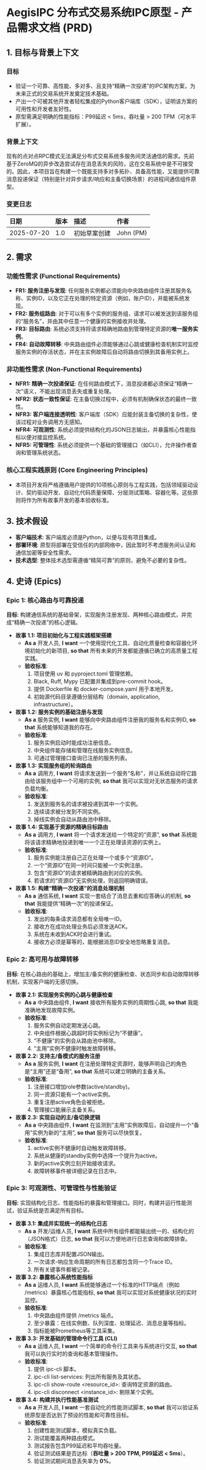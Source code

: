 # **AegisIPC 分布式交易系统IPC原型 \- 产品需求文档 (PRD)**

## **1\. 目标与背景上下文**

### **目标**

* 验证一个可靠、高性能、多对多、且支持“精确一次投递”的IPC架构方案，为未来正式的交易系统开发奠定技术基础。
* 产出一个可被其他开发者轻松集成的Python客户端库（SDK），证明该方案的可用性和开发者友好性。
* 原型需满足明确的性能指标：P99延迟 \< 5ms，吞吐量 \> 200 TPM（可水平扩展）。

### **背景上下文**

现有的点对点RPC模式无法满足分布式交易系统多服务间灵活通信的需求。先前基于ZeroMQ的异步改造尝试存在消息丢失的风险，这在交易系统中是不可接受的。因此，本项目旨在构建一个既能支持多对多拓扑、具备高性能，又能提供可靠消息投递保证（特别是针对异步请求/响应和主备切换场景）的进程间通信组件原型。

### **变更日志**

| 日期 | 版本 | 描述 | 作者 |
| :---- | :---- | :---- | :---- |
| 2025-07-20 | 1.0 | 初始草案创建 | John (PM) |

## **2\. 需求**

### **功能性需求 (Functional Requirements)**

* **FR1: 服务注册与发现**: 任何服务实例都必须能向中央路由组件注册其服务名称、实例ID，以及它正在处理的特定资源（例如，账户ID），并能被系统发现。
* **FR2: 服务组路由**: 对于可以有多个实例的服务组，请求可以被发送到该服务组的“服务名”，并由其中任意一个健康的实例接收并处理。
* **FR3: 目标路由**: 系统必须支持将请求精确地路由到管理特定资源的**唯一服务实例**。
* **FR4: 自动故障转移**: 中央路由组件必须能够通过心跳或健康检查机制实时监控服务实例的存活状态，并在主实例故障后自动将路由切换到其备用实例上。

### **非功能性需求 (Non-Functional Requirements)**

* **NFR1: 精确一次投递保证**: 在任何路由模式下，消息投递都必须保证“精确一次”语义，不能出现消息丢失或重复处理。
* **NFR2: 状态一致性保证**: 在主备切换过程中，必须有机制确保状态的最终一致性。
* **NFR3: 客户端连接透明性**: 客户端库（SDK）应能封装主备切换的复杂性，使该过程对业务调用方无感知。
* **NFR4: 可观测性**: 系统必须提供结构化的JSON日志输出，并暴露核心性能指标以便对接监控系统。
* **NFR5: 可管理性**: 系统必须提供一个基础的管理接口（如CLI），允许操作者查询和管理系统状态。

### **核心工程实践原则 (Core Engineering Principles)**

* 本项目开发将严格遵循用户提供的10项核心原则与工程实践，包括领域驱动设计、契约驱动开发、自动化代码质量保障、分层测试策略、容器化等。这些原则将作为所有故事开发的基本验收标准。

## **3\. 技术假设**

* **客户端技术**: 客户端库必须是Python，以便与现有项目集成。
* **部署环境**: 原型将部署在受信任的内部网络中，因此暂时不考虑服务间认证和通信加密等安全性需求。
* **技术选型**: 整体技术选型需遵循“精简可靠”的原则，避免不必要的复杂性。

## **4\. 史诗 (Epics)**

### **Epic 1: 核心路由与可靠投递**

**目标**: 构建通信系统的基础骨架，实现服务注册发现、两种核心路由模式，并完成“精确一次投递”的核心逻辑。

* **故事 1.1: 项目初始化与工程实践框架搭建**
  * **As a** 开发人员, **I want** 一个使用现代化工具、自动化质量检查和容器化环境初始化的新项目, **so that** 所有未来的开发都能遵循已确立的高质量工程实践。
  * **验收标准**:
    1. 项目使用 uv 和 pyproject.toml 管理依赖。
    2. Black, Ruff, Mypy 已配置并集成到pre-commit hook。
    3. 提供 Dockerfile 和 docker-compose.yaml 用于本地开发。
    4. 初始源代码目录遵循分层结构（domain, application, infrastructure）。
* **故事 1.2: 服务实例的基础注册与发现**
  * **As a** 服务实例, **I want** 能够向中央路由组件注册我的服务名和实例ID, **so that** 系统能够知道我的存在。
  * **验收标准**:
    1. 服务实例启动时能成功注册信息。
    2. 中央组件能存储和管理在线服务实例信息。
    3. 可通过管理接口查询已注册的服务列表。
* **故事 1.3: 实现服务组的轮询路由**
  * **As a** 调用方, **I want** 将请求发送到一个服务“名称”，并让系统自动将它路由给该服务组中一个可用的实例, **so that** 我可以实现对无状态服务的请求负载均衡。
  * **验收标准**:
    1. 发送到服务名的请求被投递到其中一个实例。
    2. 连续请求被分发到不同实例。
    3. 掉线实例会自动从路由池中移除。
* **故事 1.4: 实现基于资源的精确目标路由**
  * **As a** 调用方, **I want** 将一个请求发送给一个特定的“资源”, **so that** 系统能将该请求精确地投递到唯一一个正在处理该资源的实例上。
  * **验收标准**:
    1. 服务实例能注册自己正在处理一个或多个“资源ID”。
    2. 一个“资源ID”在同一时间只能被一个实例注册。
    3. 包含“资源ID”的请求被精确路由到对应的实例。
    4. 若请求的“资源ID”无实例处理，则返回明确错误。
* **故事 1.5: 构建“精确一次投递”的消息处理机制**
  * **As a** 通信系统, **I want** 实现一套结合了消息去重和应答确认的机制, **so that** 我能提供“精确一次”的投递保证。
  * **验收标准**:
    1. 发出的每条请求消息都有全局唯一ID。
    2. 接收方在成功处理业务后必须发送ACK。
    3. 系统在未收到ACK时会进行重试。
    4. 接收方必须是幂等的，能根据消息ID安全地忽略重复消息。

### **Epic 2: 高可用与故障转移**

**目标**: 在核心路由的基础上，增加主/备实例的健康检查、状态同步和自动故障转移机制，实现客户端的无感切换。

* **故事 2.1: 实现服务实例的心跳与健康检查**
  * **As a** 中央路由组件, **I want** 接收所有服务实例的周期性心跳, **so that** 我能准确地发现故障实例。
  * **验收标准**:
    1. 服务实例自动定期发送心跳。
    2. 中央组件根据心跳超时将实例标记为“不健康”。
    3. “不健康”的实例会从路由池中移除。
    4. “主用”实例不健康时触发故障转移。
* **故事 2.2: 支持主/备模式的服务注册**
  * **As a** 服务实例, **I want** 在注册处理特定资源时，能够声明自己的角色是“主用”还是“备用”, **so that** 系统可以建立明确的主备关系。
  * **验收标准**:
    1. 注册接口增加role参数(active/standby)。
    2. 同一资源只能有一个active实例。
    3. 重复注册active角色会被拒绝。
    4. 管理接口能展示主备关系。
* **故事 2.3: 实现自动的主/备切换逻辑**
  * **As a** 中央路由组件, **I want** 在监测到“主用”实例故障后，自动提升一个“备用”实例为新的“主用”, **so that** 服务可以尽快恢复。
  * **验收标准**:
    1. active实例不健康时自动触发故障转移。
    2. 系统从健康的standby实例中选择一个提升为active。
    3. 新的active实例立刻开始接收请求。
    4. 故障转移事件被详细记录在日志中。

### **Epic 3: 可观测性、可管理性与性能验证**

**目标**: 实现结构化日志、性能指标的暴露和管理接口。同时，构建并运行性能测试，验证系统是否满足所有目标。

* **故事 3.1: 集成并实现统一的结构化日志**
  * **As a** 开发/运维人员, **I want** 系统中所有组件都能输出统一的、结构化的（JSON格式）日志, **so that** 我可以方便地进行日志查询和故障排查。
  * **验收标准**:
    1. 集成日志库并配置JSON输出。
    2. 一次请求-响应生命周期的所有日志都包含同一个Trace ID。
    3. 所有关键事件都被记录。
* **故事 3.2: 暴露核心系统性能指标**
  * **As a** 运维人员, **I want** 系统能够通过一个标准的HTTP端点（例如 /metrics）暴露核心性能指标, **so that** 我可以实现对系统健康状况的实时监控。
  * **验收标准**:
    1. 中央路由组件提供 /metrics 端点。
    2. 至少暴露：在线实例数、队列深度、处理延迟、消息总量等指标。
    3. 指标能被Prometheus等工具采集。
* **故事 3.3: 开发基础的管理命令行工具 (CLI)**
  * **As a** 运维人员, **I want** 一个简单的命令行工具来与系统进行交互, **so that** 我可以执行实时的查询和基本管理操作。
  * **验收标准**:
    1. 提供 ipc-cli 脚本。
    2. ipc-cli list-services: 列出所有服务及其状态。
    3. ipc-cli show-route \<resource\_id\>: 查询特定资源的路由。
    4. ipc-cli disconnect \<instance\_id\>: 剔除某个实例。
* **故事 3.4: 构建并执行性能基准测试**
  * **As a** 开发人员, **I want** 一套自动化的性能测试脚本, **so that** 我可以验证系统原型是否达到了预设的性能和可靠性目标。
  * **验收标准**:
    1. 创建性能测试脚本，模拟真实负载。
    2. 测试能覆盖两种路由模式。
    3. 测试报告包含P99延迟和平均吞吐量。
    4. 验证测试结果是否达标（**吞吐量 \> 200 TPM, P99延迟 \< 5ms**）。
    5. 验证测试期间消息丢失率为 **0%**。
